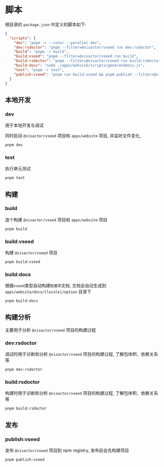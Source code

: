 # 脚本

根目录的 `package.json` 中定义的脚本如下:

```json title="package.json"
{
  "scripts": {
    "dev": "pnpm -r --color --parallel dev",
    "dev:rsdoctor": "pnpm --filter=@visactor/vseed run dev:rsdoctor",
    "build": "pnpm -r build",
    "build:vseed": "pnpm --filter=@visactor/vseed run build",
    "build:rsdoctor": "pnpm --filter=@visactor/vseed run build:rsdoctor",
    "build:docs": "node ./apps/website/scripts/generateDocs.js",
    "test": "pnpm -r test",
    "publish:vseed": "pnpm run build:vseed && pnpm publish --filter=@visactor/vseed --access=public"
  }
}
```

## 本地开发

### dev

用于本地开发与调试

同时启动 `@visactor/vseed` 项目和 `apps/website` 项目, 并监听文件变化, 

```bash
pnpm dev
```

### test

执行单元测试

```bash
pnpm test
```

## 构建

### build

逐个构建 `@visactor/vseed` 项目和 `apps/website` 项目

```bash
pnpm build
```

### build:vseed

构建 `@visactor/vseed` 项目

```bash
pnpm build:vseed
```

### build:docs

根据`vseed`类型自动构建`配置项`文档, 文档会自动生成到 `apps/website/docs/[locale]/option` 目录下

```bash
pnpm build:docs
```

## 构建分析

主要用于分析 `@visactor/vseed` 项目的构建过程

### dev:rsdoctor

调试时用于诊断和分析 `@visactor/vseed` 项目的构建过程, 了解包体积、依赖关系等

```bash
pnpm dev:rsdoctor
```

### build:rsdoctor

构建时用于诊断和分析 `@visactor/vseed` 项目的构建过程, 了解包体积、依赖关系等

```bash
pnpm build:rsdoctor
```

## 发布

### publish:vseed

发布 `@visactor/vseed` 项目到 npm  registry, 发布前会先构建项目

```bash
pnpm publish:vseed
```
